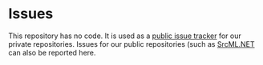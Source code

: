 # Issues
This repository has no code. It is used as a [public issue tracker](https://github.com/abb-iss/issues/issues) for our private repositories. Issues for our public repositories (such as [SrcML.NET](https://github.com/abb-iss/SrcML.NET) can also be reported here.


